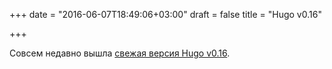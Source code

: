 +++
date = "2016-06-07T18:49:06+03:00"
draft = false
title = "Hugo v0.16"

+++

<p>Совсем недавно вышла <a href="https://github.com/spf13/hugo/releases/tag/v0.16">свежая версия Hugo&nbsp;v0.16</a>.</p>

